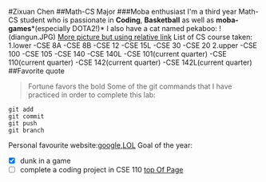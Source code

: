 #Zixuan Chen
##Math-CS Major
###Moba enthusiast
I'm a third year Math-CS student who is passionate in **Coding**, **Basketball** as well as **moba-games***(especially DOTA2!)*
I also have a cat named pekaboo:
!(diangun.JPG)
[More picture but using relative link](diangun2.HEIC)
List of CS course taken:
1.lower
    -CSE 8A
    -CSE 8B
    -CSE 12
    -CSE 15L
    -CSE 30
    -CSE 20
2.upper
    -CSE 100
    -CSE 105
    -CSE 140
    -CSE 140L
    -CSE 101(current quarter)
    -CSE 110(current quarter)
    -CSE 142(current quarter)
    -CSE 142L(current quarter)
##Favorite quote
>Fortune favors the bold
Some of the git commands that I have practiced in order to complete this lab:
```
git add
git commit
git push
git branch
```

Personal favourite website:[google](google.com),[LOL](https://www.leagueoflegends.com/en-us/)
Goal of the year:
- [x] dunk in a game
- [ ] complete a coding project in CSE 110
[top Of Page](#Zixuan-Chen)